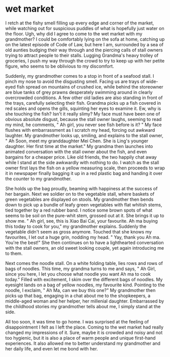 # wet market

I retch at the fishy smell filling up every edge and corner of the market, while watching out for suspicious puddles of what is hopefully just water on the floor. Ugh, why did I agree to come to the wet market with my grandmother? I could be comfortably lying on the sofa at home, catching up on the latest episode of Code of Law, but here I am, surrounded by a sea of old aunties budging their way through and the piercing calls of stall owners trying to attract people to their stalls. Lugging Grandma's heavy trolley of groceries, I push my way through the crowd to try to keep up with her petite figure, who seems to be oblivious to my discomfort.

Suddenly, my grandmother comes to a stop in front of a seafood stall. I pinch my nose to avoid the disgusting smell. Facing us are trays of wide-eyed fish spread on mountains of crushed ice, while behind the storeowner are blue tanks of grey prawns desperately swimming around in clearly overcrowded conditions. A few other old ladies are also standing in front of the trays, carefully selecting their fish. Grandma picks up a fish covered in red scales and opens the gills, squinting her eyes to examine it. Ew, why is she touching the fish? Isn't it really slimy?  My face must have been one of obvious absolute disgust, because the stall owner laughs, seeming to read my mind, he comments, " Ah girl, you never see fish before is it? " My face flushes with embarrassment as I scratch my head, forcing out awkward laughter. My grandmother looks up, smiling, and explains to the stall owner, " Ah Soon, meet my granddaughter Mei Chen. She is Ling's younger daughter. Her first time at the market." My grandma then launches into animated conversation with the stall owner about the fish, and even bargains for a cheaper price. Like old friends, the two happily chat away while I stand at the side awkwardly with nothing to do. I watch as the stall owner first lays the fish on a yellow measuring scale, then proceeds to wrap it in newspaper finally bagging it up in a red plastic bag and handing it over the counter to my grandmother. 

She holds up the bag proudly, beaming with happiness at the success of her bargain. Next we soldier on to the vegetable stall, where baskets of green vegetables are displayed on stools. My grandmother then bends down to pick up a bundle of leafy green vegetables with flat whitish stems, tied together by a red rubber band. I notice some brown spots of what seems to be soil on the pure-whit stem, grossed out at it. She brings it up to show me. " Ah girl, see, this is Xiao Bai Cai, your favourite. Ah ma buying this today to cook for you," my grandmother explains. Suddenly the vegetable didn't seem as gross anymore. Touched that she knows my favourites, I let out a huge grin, nodding my head. " Yay, thank you Ah ma. You're the best!" She then continues on to have a lighthearted conversation with the stall owners, an old sweet looking couple, yet again introducing me to them.

Next comes the noodle stall. On a white folding table, lies rows and rows of bags of noodles. This time, my grandma turns to me and says, " Ah Girl, since you here, I let you choose what noodle you want Ah ma to cook today." Filled with excitement, I skim over the different bags of noodles. My eyesight lands on a bag of yellow noodles, my favourite kind. Pointing to the noodle, I exclaim, " Ah Ma, can we buy this one?" My grandmother then picks up that bag, engaging in a chat about me to the shopkeepers, a middle-aged woman and her helper, her millenial daughter. Embarrassed by the childhood stories my grandmother tells about me, I simply stand at the side. 

All too soon, it was time to go home. I was surprised at the feeling of disappointment I felt as I left the place. Coming to the wet market had really changed my impressions of it. Sure, maybe it is crowded and noisy and not too hygienic, but it is also a place of warm people and unique first-hand experiences. It also allowed me to better understand my grandmother and her daily life, and even let me bond with her. 
